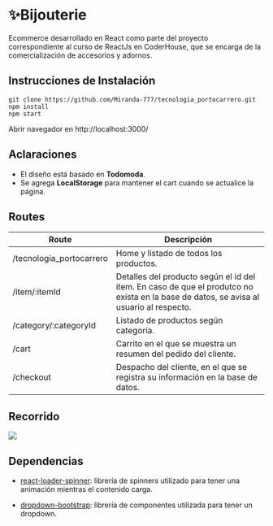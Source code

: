 # ✨Bijouterie

Ecommerce desarrollado en React como parte del proyecto correspondiente al curso de ReactJs en CoderHouse, que se encarga de la comercialización de accesorios y adornos.

## Instrucciones de Instalación
```
git clone https://github.com/Miranda-777/tecnologia_portocarrero.git
npm install
npm start
```
Abrir navegador en http://localhost:3000/

## Aclaraciones

-   El diseño está basado en **Todomoda**.
-   Se agrega **LocalStorage** para mantener el cart cuando se actualice la página.

## Routes
|Route| Descripción  |
|--|--|
| /tecnologia_portocarrero | Home y listado de todos los productos.|
| /item/:itemId  |Detalles del producto según el id del item. En caso de que el produtco no exista en la base de datos, se avisa al usuario al respecto.| 
|/category/:categoryId|Listado de productos según categoría.|
|/cart|Carrito en el que se muestra un resumen del pedido del cliente.|
|/checkout|Despacho del cliente, en el que se registra su información en la base de datos.|

## Recorrido
![](https://github.com/Miranda-777/tecnologia_portocarrero/blob/master/public/gif/recorridoEcommerceBijouterie2021byMirandaPortocarrero.gif)

## Dependencias

 - [react-loader-spinner](https://www.npmjs.com/package/react-loader-spinner): librería de spinners utilizado para tener una animación mientras el contenido carga.

- [dropdown-bootstrap](https://react-bootstrap.netlify.app/components/dropdowns/#dropdowns): librería de componentes utilizada para tener un dropdown.

